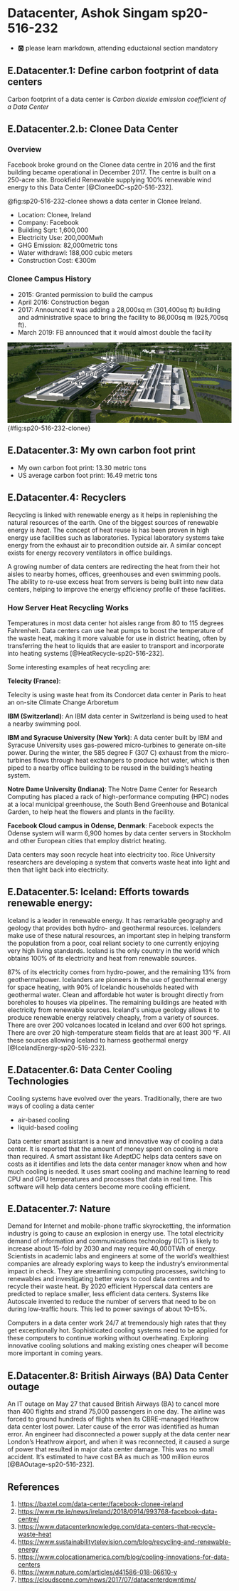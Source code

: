 # Datacenter,  Ashok Singam sp20-516-232

* :o2: please learn markdown, attending eductaional section mandatory

## E.Datacenter.1: Define carbon footprint of data centers

Carbon footprint of a data center is *Carbon dioxide emission coefficient of a Data Center*

## E.Datacenter.2.b: Clonee Data Center

### Overview

Facebook broke ground on the Clonee data centre in 2016 and the first building became operational in December 2017. The centre is built on a 250-acre site. Brookfield Renewable supplying 100% renewable wind energy to this Data Center [@CloneeDC-sp20-516-232]. 

@fig:sp20-516-232-clonee shows a data center in Clonee Ireland.

* Location: Clonee, Ireland
* Company: Facebook
* Building Sqrt: 1,600,000  
* Electricity Use: 200,000Mwh  
* GHG Emission: 82,000metric tons  
* Water withdrawl: 188,000 cubic meters  
* Construction Cost: €300m

### Clonee Campus History
* 2015: Granted permission to build the campus
* April 2016: Construction began
* 2017: Announced it was adding a 28,000sq m (301,400sq ft) building and administrative space to bring the facility to 86,000sq m (925,700sq ft).
* March 2019: FB announced that it would almost double the facility

![Data center in Clonee, Ireland](images/clonee.png){#fig:sp20-516-232-clonee}  

## E.Datacenter.3: My own carbon foot print  

* My own carbon foot print: 13.30 metric tons
* US average carbon foot print: 16.49 metric tons

## E.Datacenter.4: Recyclers

Recycling is linked with renewable energy as it helps in replenishing the natural resources of the earth. One of the biggest sources of renewable energy is *heat*. The concept of heat reuse is has been proven in high energy use facilities such as laboratories. Typical laboratory systems take energy from the exhaust air to precondition outside air. A similar concept exists for energy recovery ventilators in office buildings.  

A growing number of data centers are redirecting the heat from their hot aisles to nearby homes, offices, greenhouses and even swimming pools. The ability to re-use excess heat from servers is being built into new data centers, helping to improve the energy efficiency profile of these facilities.  

### How Server Heat Recycling Works

Temperatures in most data center hot aisles range from 80 to 115 degrees Fahrenheit. Data centers can use  heat pumps to boost the temperature of the waste heat, making it more valuable for use in district heating, often by transferring the heat to liquids that are easier to transport and incorporate into heating systems [@HeatRecycle-sp20-516-232]. 

Some interesting examples of heat recycling are:

**Telecity (France)**:

Telecity is using waste heat from its Condorcet data center in Paris to heat an on-site Climate Change Arboretum

**IBM (Switzerland)**:
An IBM data center in Switzerland is being used to heat a nearby swimming pool. 

**IBM and Syracuse University (New York)**:
A data center built by IBM and Syracuse University uses gas-powered micro-turbines to generate on-site power. During the winter, the 585 degree F (307 C) exhaust from the micro-turbines flows through heat exchangers to produce hot water, which is then piped to a nearby office building to be reused in the building’s heating system.

**Notre Dame University (Indiana)**:
The Notre Dame Center for Research Computing has placed a rack of high-performance computing (HPC) nodes at a local municipal greenhouse, the South Bend Greenhouse and Botanical Garden, to help heat the flowers and plants in the facility.

**Facebook Cloud campus in Odense, Denmark**: 
Facebook expects the Odense system will warm 6,900 homes by data center servers in Stockholm and other European cities that employ district heating.

Data centers may soon recycle heat into electricity too. Rice University researchers are developing a system that converts waste heat into light and then that light back into electricity.

## E.Datacenter.5: Iceland: Efforts towards renewable energy:

Iceland is a leader in renewable energy. It has remarkable geography and geology that provides both hydro- and geothermal resources. Icelanders make use of these natural resources, an important step in helping transform the population from a poor, coal reliant society to one currently enjoying very high living standards. Iceland is the only country in the world which obtains 100% of its electricity and heat from renewable sources. 

87% of its electricity comes from hydro-power, and the remaining 13% from geothermalpower. Icelanders are pioneers in the use of geothermal energy for space heating, with 90% of Icelandic households heated with geothermal water. Clean and affordable hot water is brought directly from boreholes to houses via pipelines. The remaining buildings are heated with electricity from renewable sources. Iceland's unique geology allows it to produce renewable energy relatively cheaply, from a variety of sources. There are over 200 volcanoes located in Iceland and over 600 hot springs. There are over 20 high-temperature steam fields that are at least 300 °F. All these sources allowing Iceland to harness geothermal energy [@IcelandEnergy-sp20-516-232].

## E.Datacenter.6: Data Center Cooling Technologies

Cooling systems have evolved over the years. Traditionally, there are two ways of cooling a data center  
* air-based cooling
* liquid-based cooling  

Data center smart assistant is a new and innovative way of cooling a data center. It is reported that the amount of money spent on cooling is more than required. A smart assistant like AdeptDC helps data centers save on costs as it identifies and lets the data center manager know when and how much cooling is needed. It uses smart cooling and machine learning to read CPU and GPU temperatures and processes that data in real time. This software will help data centers become more cooling efficient.

## E.Datacenter.7: Nature 

Demand for Internet and mobile-phone traffic skyrocketting, the information industry is going to cause an explosion in energy use. The total electricity demand of information and communications technology (ICT) is likely to increase about 15-fold by 2030 and may require 40,000TWh of energy. Scientists in academic labs and engineers at some of the world’s wealthiest companies are already exploring ways to keep the industry’s environmental impact in check. They are streamlining computing processes, switching to renewables and investigating better ways to cool data centres and to recycle their waste heat. By 2020 efficient Hyperscal data centers are predicted to replace smaller, less efficient data centers.  Systems like Autoscale invented to reduce the number of servers that need to be on during low-traffic hours. This led to power savings of about 10–15%.  

Computers in a data center work 24/7 at tremendously high rates that they get exceptionally hot. Sophisticated cooling systems need to be applied for these computers to continue working without overheating.  Exploring innovative cooling solutions and making existing ones cheaper will become more important in coming years.

## E.Datacenter.8: British Airways (BA) Data Center outage

An IT outage on May 27 that caused British Airways (BA) to cancel more than 400 flights and strand 75,000 passengers in one day. The airline was forced to ground hundreds of flights when its CBRE-managed Heathrow data center lost power. Later cause of the error was identified as human error. An engineer had disconnected a power supply at the data center near London’s Heathrow airport, and when it was reconnected, it caused a surge of power that resulted in major data center damage. This was no small accident. It’s estimated to have cost BA as much as 100 million euros [@BAOutage-sp20-516-232]. 

## References

1. <https://baxtel.com/data-center/facebook-clonee-ireland>  
1. <https://www.rte.ie/news/ireland/2018/0914/993768-facebook-data-centre/>  
1. <https://www.datacenterknowledge.com/data-centers-that-recycle-waste-heat>  
1. <https://www.sustainabilitytelevision.com/blog/recycling-and-renewable-energy>  
1. <https://www.colocationamerica.com/blog/cooling-innovations-for-data-centers>  
1. <https://www.nature.com/articles/d41586-018-06610-y>  
1. <https://cloudscene.com/news/2017/07/datacenterdowntime/>  
